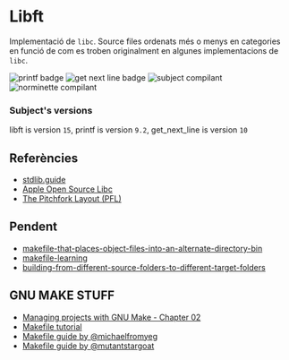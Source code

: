 # Libft
Implementació de `libc`. Source files ordenats més o menys en categories en funció de com es troben originalment en algunes implementacions de `libc`.

![printf badge](https://img.shields.io/badge/printf-OK-green)
![get next line badge](https://img.shields.io/badge/get%20next%20line-KO-red)
![subject compilant](https://img.shields.io/badge/subject-KO-red)
![norminette compilant](https://img.shields.io/badge/norminette-OK-green)

### Subject's versions

libft is version `15`, printf is version `9.2`, get_next_line is version `10`

## Referències
- [stdlib.guide](https://stdlib.guide)
- [Apple Open Source Libc](https://github.com/apple-opensource/Libc)
- [The Pitchfork Layout (PFL)](https://api.csswg.org/bikeshed/?force=1&url=https://raw.githubusercontent.com/vector-of-bool/pitchfork/develop/data/spec.bs)
<!-- https://git.42l.fr/pohl/libft -->
<!-- https://git.42l.fr/jorun/superlibft -->
<!-- https://github.com/thdelmas/Libft -->

## Pendent
- [makefile-that-places-object-files-into-an-alternate-directory-bin](https://codereview.stackexchange.com/questions/74136/makefile-that-places-object-files-into-an-alternate-directory-bin)
- [makefile-learning](https://yuukidach.github.io/2019/08/05/makefile-learning/)
- [building-from-different-source-folders-to-different-target-folders](https://riptutorial.com/makefile/example/21376/building-from-different-source-folders-to-different-target-folders)

## GNU MAKE STUFF
- [Managing projects with GNU Make - Chapter 02](https://www.oreilly.com/library/view/managing-projects-with/0596006101/ch02.html#pattern_rules)
- [Makefile tutorial](https://makefiletutorial.com)
- [Makefile guide by @michaelfromyeg](https://michaelfromyeg.github.io/makefiles/#fancy-makefiles)
- [Makefile guide by @mutantstargoat](http://nuclear.mutantstargoat.com/articles/make/)
